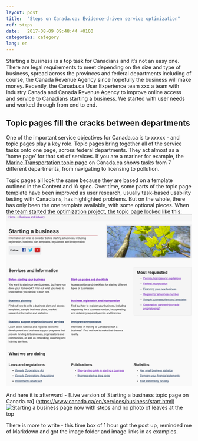 ```yaml
---
layout: post
title:  "Steps on Canada.ca: Evidence-driven service optimization"
ref: steps
date:   2017-08-09 09:48:44 +0100
categories: category
lang: en
---
```

Starting a business is a top task for Canadians and it’s not an easy one. There are legal requirements to meet depending on the size and type of business, spread across the provinces and federal departments including of course, the Canada Revenue Agency since hopefully the business will make money. Recently, the Canada.ca User Experience team xxx a team with Industry Canada and Canada Revenue Agency to improve online access and service to Canadians starting a business. We started with user needs and worked through from end to end.  

## Topic pages fill the cracks between departments 

One of the important service objectives for Canada.ca is to xxxxx - and topic pages play a key role. Topic pages bring together all of the service tasks onto one page, across federal departments. They act almost as a ‘home page’ for that set of services. If you are a mariner for example, the [Marine Transportation topic page](https://www.canada.ca/en/services/transport/marine.html) on Canada.ca  shows tasks from 7 different departments, from navigating to licensing to pollution. 

Topic pages all look the same because they are based on a template outlined in the Content and IA spec. Over time, some parts of the topic page template have been improved as user research, usually task-based usability testing with Canadians, has highlighted problems. But on the whole, there has only been the one template available, with some optional pieces. When the team started the optimization project, the topic page looked like this: 
![Starting a business page back in October with publications regulations and random ordered topics](./images/Starting_topic_Oct2016_567x523.png "Starting a business topic page in October 2016")

And here it is afterward - [Live version of Starting a business topic page on Canada.ca]  (https://www.canada.ca/en/services/business/start.html)
![Starting a business page now with steps and no photo of leaves at the top](.../_posts/images/Starting_template_Aug2017_599x492.png  "Starting a business topic page on Canada.ca in simplified Steps template")

There is more to write - this time box of 1 hour got the post up, reminded me of Markdown and got the image folder and image links in as examples. 
